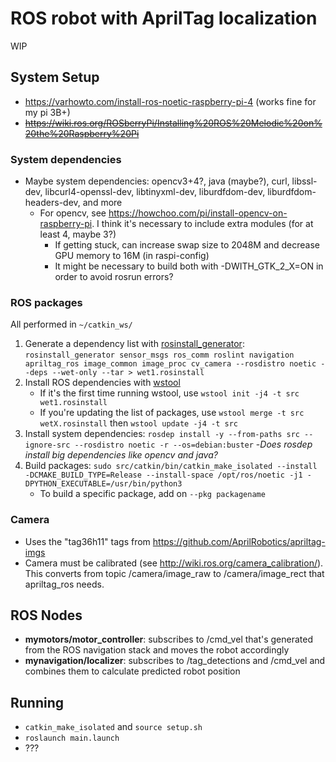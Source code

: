 # ROS robot with AprilTag localization

WIP


## System Setup
- https://varhowto.com/install-ros-noetic-raspberry-pi-4 (works fine for my pi 3B+)
- ~~https://wiki.ros.org/ROSberryPi/Installing%20ROS%20Melodic%20on%20the%20Raspberry%20Pi~~

### System dependencies
- Maybe system dependencies: opencv3+4?, java (maybe?), curl, libssl-dev, libcurl4-openssl-dev, libtinyxml-dev, liburdfdom-dev, liburdfdom-headers-dev, and more
  - For opencv, see https://howchoo.com/pi/install-opencv-on-raspberry-pi. I think it's necessary to include extra modules (for at least 4, maybe 3?)
    - If getting stuck, can increase swap size to 2048M and decrease GPU memory to 16M (in raspi-config)
    - It might be necessary to build both with -DWITH_GTK_2_X=ON in order to avoid rosrun errors?

### ROS packages
All performed in `~/catkin_ws/`
1. Generate a dependency list with [rosinstall_generator](https://wiki.ros.org/rosinstall_generator): `rosinstall_generator sensor_msgs ros_comm roslint navigation apriltag_ros image_common image_proc cv_camera --rosdistro noetic --deps --wet-only --tar > wet1.rosinstall`
2. Install ROS dependencies with [wstool](https://wiki.ros.org/wstool)
    - If it's the first time running wstool, use `wstool init -j4 -t src wet1.rosinstall`
    - If you're updating the list of packages, use `wstool merge -t src wetX.rosinstall` then `wstool update -j4 -t src`
3. Install system dependencies: `rosdep install -y --from-paths src --ignore-src --rosdistro noetic -r --os=debian:buster`
    -*Does rosdep install big dependencies like opencv and java?*
4. Build packages: `sudo src/catkin/bin/catkin_make_isolated --install -DCMAKE_BUILD_TYPE=Release --install-space /opt/ros/noetic -j1 -DPYTHON_EXECUTABLE=/usr/bin/python3`
    - To build a specific package, add on `--pkg packagename`

### Camera
- Uses the "tag36h11" tags from https://github.com/AprilRobotics/apriltag-imgs
- Camera must be calibrated (see http://wiki.ros.org/camera_calibration/). This converts from topic /camera/image_raw to /camera/image_rect that apriltag_ros needs. 


## ROS Nodes
- **mymotors/motor_controller**: subscribes to /cmd_vel that's generated from the ROS navigation stack and moves the robot accordingly
- **mynavigation/localizer**: subscribes to /tag_detections and /cmd_vel and combines them to calculate predicted robot position 


## Running
- `catkin_make_isolated` and `source setup.sh`
- `roslaunch main.launch`
- ???
